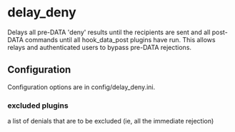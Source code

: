 # delay_deny

Delays all pre-DATA 'deny' results until the recipients are sent
and all post-DATA commands until all hook_data_post plugins have run.
This allows relays and authenticated users to bypass pre-DATA rejections.

## Configuration

Configuration options are in config/delay_deny.ini.

### excluded plugins

a list of denials that are to be excluded (ie, all the immediate rejection)

